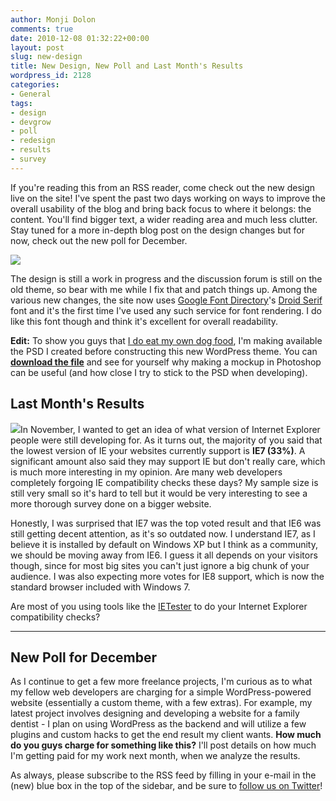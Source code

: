 ```yaml
---
author: Monji Dolon
comments: true
date: 2010-12-08 01:32:22+00:00
layout: post
slug: new-design
title: New Design, New Poll and Last Month's Results
wordpress_id: 2128
categories:
- General
tags:
- design
- devgrow
- poll
- redesign
- results
- survey
---
```


If you're reading this from an RSS reader, come check out the new design live on the site!  I've spent the past two days working on ways to improve the overall usability of the blog and bring back focus to where it belongs: the content.  You'll find bigger text, a wider reading area and much less clutter.  Stay tuned for a more in-depth blog post on the design changes but for now, check out the new poll for December.

![](http://devgrow.s3.amazonaws.com/assets/images/new-design-preview.gif)

The design is still a work in progress and the discussion forum is still on the old theme, so bear with me while I fix that and patch things up.  Among the various new changes, the site now uses [Google Font Directory](http://code.google.com/webfonts)'s [Droid Serif](http://code.google.com/webfonts/family?family=Droid+Sans&subset=latin) font and it's the first time I've used any such service for font rendering.  I do like this font though and think it's excellent for overall readability.

**Edit:** To show you guys that [I do eat my own dog food](http://devgrow.com/why-you-shouldnt-make-your-mockup-in-markup/), I'm making available the PSD I created before constructing this new WordPress theme.  You can **[download the file](http://demos.devgrow.com/dev5.zip)** and see for yourself why making a mockup in Photoshop can be useful (and how close I try to stick to the PSD when developing).

## Last Month's Results

![](http://devgrow.s3.amazonaws.com/assets/images/poll2-results.gif)In November, I wanted to get an idea of what version of Internet Explorer people were still developing for.  As it turns out, the majority of you said that the lowest version of IE your websites currently support is **IE7 (33%)**.  A significant amount also said they may support IE but don't really care, which is much more interesting in my opinion.  Are many web developers completely forgoing IE compatibility checks these days?  My sample size is still very small so it's hard to tell but it would be very interesting to see a more thorough survey done on a bigger website.

Honestly, I was surprised that IE7 was the top voted result and that IE6 was still getting decent attention, as it's so outdated now.  I understand IE7, as I believe it is installed by default on Windows XP but I think as a community, we should be moving away from IE6.  I guess it all depends on your visitors though, since for most big sites you can't just ignore a big chunk of your audience.  I was also expecting more votes for IE8 support, which is now the standard browser included with Windows 7.

Are most of you using tools like the [IETester](http://www.my-debugbar.com/wiki/IETester/HomePage) to do your Internet Explorer compatibility checks?

---

## New Poll for December

As I continue to get a few more freelance projects, I'm curious as to what my fellow web developers are charging for a simple WordPress-powered website (essentially a custom theme, with a few extras).  For example, my latest project involves designing and developing a website for a family dentist - I plan on using WordPress as the backend and will utilize a few plugins and custom hacks to get the end result my client wants.  **How much do you guys charge for something like this?**  I'll post details on how much I'm getting paid for my work next month, when we analyze the results.

As always, please subscribe to the RSS feed by filling in your e-mail in the (new) blue box in the top of the sidebar, and be sure to [follow us on Twitter](http://twitter.com/ThinkDevGrow)!